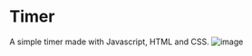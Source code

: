 # Timer
A simple timer made with Javascript, HTML and CSS. 
![image](https://user-images.githubusercontent.com/79026025/120256835-6102f000-c265-11eb-92c6-82222ae9b1f6.png)
